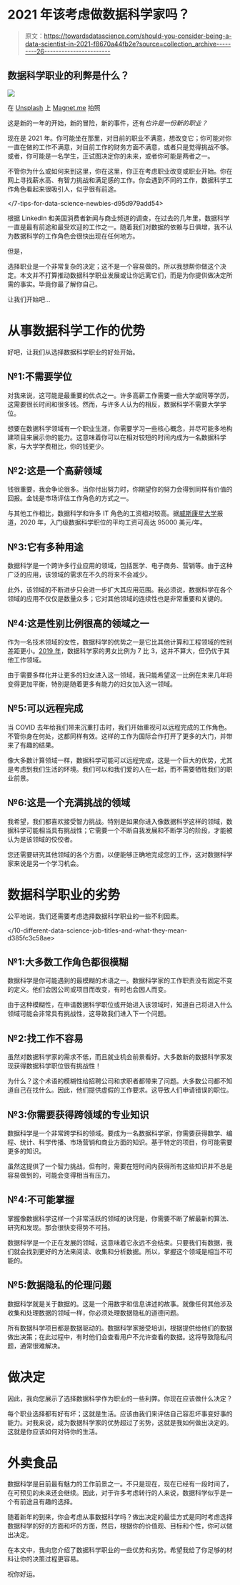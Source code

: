 # 2021 年该考虑做数据科学家吗？

> 原文：<https://towardsdatascience.com/should-you-consider-being-a-data-scientist-in-2021-f8670a44fb2e?source=collection_archive---------26----------------------->

## 数据科学职业的利弊是什么？

![](img/bf47e07c60340325e8f37dc68ce14ff4.png)

在 [Unsplash](https://unsplash.com?utm_source=medium&utm_medium=referral) 上 [Magnet.me](https://unsplash.com/@magnetme?utm_source=medium&utm_medium=referral) 拍照

这是新的一年的开始，新的冒险，新的事件，还有*也许是一份新的职业？*

现在是 2021 年。你可能坐在那里，对目前的职业不满意，想改变它；你可能对你一直在做的工作不满意，对目前工作的财务方面不满意，或者只是觉得挑战不够。或者，你可能是一名学生，正试图决定你的未来，或者你可能是两者之一。

不管你为什么或如何来到这里，你在这里，你正在考虑职业改变或职业开始。你在网上寻找薪水高、有智力挑战和满足感的工作。你会遇到不同的工作，数据科学工作角色看起来很吸引人，似乎很有前途。

</7-tips-for-data-science-newbies-d95d979add54>  

根据 LinkedIn 和美国消费者新闻与商业频道的调查，在过去的几年里，数据科学一直是最有前途和最受欢迎的工作之一。随着我们对数据的依赖与日俱增，我不认为数据科学的工作角色会很快出现在任何地方。

但是，

选择职业是一个非常复杂的决定；这不是一个容易做的。所以我想帮你做这个决定。本文并不打算推动数据科学职业发展或让你远离它们，而是为你提供做决定所需的事实。毕竟你最了解你自己。

让我们开始吧…

# 从事数据科学工作的优势

好吧，让我们从选择数据科学职业的好处开始。

## №1:不需要学位

对我来说，这可能是最重要的优点之一。许多高薪工作需要一些大学或同等学历，这需要很长时间和很多钱。然而，与许多人认为的相反，数据科学不需要大学学位。

想要在数据科学领域有一个职业生涯，你需要学习一些核心概念，并尽可能多地构建项目来展示你的能力。这意味着你可以在相对较短的时间内成为一名数据科学家，与大学学费相比，你的钱更少。

</a-learning-path-to-becoming-a-data-scientist-56c5c2e8ae3f>  

## №2:这是一个高薪领域

钱很重要，我会争论很多。当你付出努力时，你期望你的努力会得到同样有价值的回报。金钱是市场评估工作角色的方式之一。

与其他工作相比，数据科学和许多 IT 角色的工资相对较高。据[威斯康星大学](https://datasciencedegree.wisconsin.edu/data-science/data-scientist-salary/#:~:text=A%202020%20Burtch%2DWorks%20study,scientist%20remains%20high%20at%20%2495%2C000.)报道，2020 年，入门级数据科学职位的平均工资可高达 95000 美元/年。

## №3:它有多种用途

数据科学是一个跨许多行业应用的领域，包括医学、电子商务、营销等。由于这种广泛的应用，该领域的需求在不久的将来不会减少。

此外，该领域的不断进步只会进一步扩大其应用范围。我必须说，数据科学在各个领域的应用不仅仅是数量众多；它对其他领域的连续性也是非常重要和关键的。

## №4:这是性别比例很高的领域之一

作为一名技术领域的女性，数据科学的优势之一是它比其他计算和工程领域的性别差距更小。[2019 年](https://365datascience.com/data-scientist-profile-2019/)，数据科学家的男女比例为 7 比 3，这并不算大，但仍优于其他工作领域。

由于需要多样化并让更多的妇女进入这一领域，我只能希望这一比例在未来几年将变得更加平衡，特别是随着更多有能力的妇女加入这一领域。

## №5:可以远程完成

当 COVID 去年给我们带来沉重打击时，我们开始重视可以远程完成的工作角色。不管你身在何处，这都同样有效。这样的工作为国际合作打开了更多的大门，并带来了有趣的结果。

像大多数计算领域一样，数据科学可能可以远程完成，这是一个巨大的优势，尤其是考虑到我们生活的环境。我们可以和我们爱的人在一起，而不需要牺牲我们的职业前景。

## №6:这是一个充满挑战的领域

我希望，我们都喜欢接受智力挑战。特别是如果你进入像数据科学这样的领域，数据科学可能相当具有挑战性；它需要一个不断自我发展和不断学习的阶段，才能被认为是该领域的佼佼者。

您还需要研究其他领域的各个方面，以便能够正确地完成您的工作，这对数据科学家来说是另一个学习机会。

# 数据科学职业的劣势

公平地说，我们还需要考虑选择数据科学职业的一些不利因素。

</10-different-data-science-job-titles-and-what-they-mean-d385fc3c58ae>  

## №1:大多数工作角色都很模糊

数据科学是你可能遇到的最模糊的术语之一。数据科学家的工作职责没有固定不变的定义。他们会因公司或项目而改变，有时也会因人而变。

由于这种模糊性，在申请数据科学职位或开始进入该领域时，知道自己将进入什么领域可能会非常具有挑战性，这导致我们进入下一个问题。

## №2:找工作不容易

虽然对数据科学家的需求不低，而且就业机会前景看好。大多数新的数据科学家发现获得数据科学职位很有挑战性！

为什么？这个术语的模糊性给招聘公司和求职者都带来了问题。大多数公司都不知道自己在找什么。因此，他们提供虚假的工作要求。这导致人们申请错误的职位。

## №3:你需要获得跨领域的专业知识

数据科学是一个非常跨学科的领域。要成为一名数据科学家，你需要获得数学、编程、统计、科学传播、市场营销和商业方面的知识。基于特定的项目，你可能需要更多的知识。

虽然这提供了一个智力挑战，但有时，需要在短时间内获得所有这些知识并不总是容易做到的，可能会变得相当有压力。

## №4:不可能掌握

掌握像数据科学这样一个非常活跃的领域的诀窍是，你需要不断了解最新的算法、研究和发现。那会很快变得势不可挡。

数据科学是一个正在发展的领域，这意味着它永远不会结束。只要我们有数据，我们就会找到更好的方法来阅读、收集和分析数据。所以，掌握这个领域是相当不可能的。

## №5:数据隐私的伦理问题

数据科学就是关于数据的。这是一个用数字和信息讲述的故事。就像任何其他涉及收集和处理数据的领域一样，你必须处理数据隐私的道德问题。

所有数据科学项目都是数据驱动的。数据科学家接受培训，根据提供给他们的数据做出决策；在此过程中，有时他们会查看用户不允许查看的数据。这将导致隐私问题，通常很难解决。

# 做决定

因此，我向您展示了选择数据科学作为职业的一些利弊。你现在应该做什么决定？

每个职业选择都有好有坏；这就是生活。应该由我们来评估自己容忍坏事变好事的能力。对我来说，成为数据科学家的优势超过了劣势，这就是我如何做出决定的。这就是你应该如何对待你的生活。

</data-science-lingo-101-10-terms-you-need-to-know-as-a-data-scientist-981aa17d5cdf>  

# 外卖食品

数据科学是目前最有魅力的工作前景之一。不只是现在，现在已经有一段时间了，在可预见的未来还会继续。因此，对于许多考虑转行的人来说，数据科学似乎是一个有前途且有趣的选择。

随着新年的到来，你会考虑从事数据科学吗？做出决定的最佳方式是同时考虑选择数据科学的好的方面和坏的方面，然后，根据你的价值观、目标和个性，你可以做出决定。

在本文中，我向您介绍了数据科学职业的一些优势和劣势。希望我给了你足够的材料让你的决策过程更容易。

祝你好运。